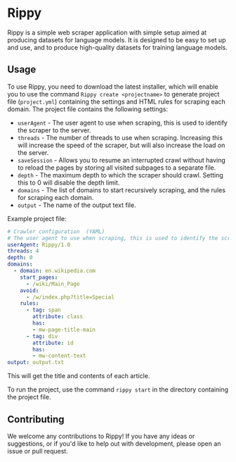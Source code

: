 # Rippy

Rippy is a simple web scraper application with simple setup aimed at producing datasets for language models. It is designed to be easy to set up and use, and to produce high-quality datasets for training language models.

## Usage

To use Rippy, you need to download the latest installer, which will enable you to use the command `Rippy create <projectname>` to
generate project file (`project.yml`) containing the settings and HTML rules for scraping each domain. The project file contains the following settings:

* `userAgent` - The user agent to use when scraping, this is used to identify the scraper to the server.
* `threads` - The number of threads to use when scraping. Increasing this will increase the speed of the scraper, but will also increase the load on the server.
* `saveSession` - Allows you to resume an interrupted crawl without having to reload the pages by storing all visited subpages to a separate file.
* `depth` - The maximum depth to which the scraper should crawl. Setting this to 0 will disable the depth limit.
* `domains` - The list of domains to start recursively scraping, and the rules for scraping each domain.
* `output` - The name of the output text file.

Example project file:

```yml
# Crawler configuration  (YAML)
# The user agent to use when scraping, this is used to identify the scraper to the server.
userAgent: Rippy/1.0
threads: 4
depth: 0
domains:
  - domain: en.wikipedia.com
    start_pages:
      - /wiki/Main_Page
    avoid:
      - /w/index.php?title=Special
    rules:
      - tag: span
        attribute: class
        has:
        - mw-page-title-main
      - tag: div
        attribute: id
        has:
        - mw-content-text
output: output.txt
```

This will get the title and contents of each article.

To run the project, use the command `rippy start` in the directory containing the project file.

## Contributing

We welcome any contributions to Rippy! If you have any ideas or suggestions, or if you'd like to help out with development, please open an issue or pull request.
